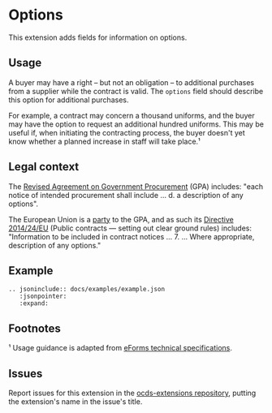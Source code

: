 # Options

This extension adds fields for information on options.

## Usage

A buyer may have a right – but not an obligation – to additional purchases from a supplier while the contract is valid. The `options` field should describe this option for additional purchases.

For example, a contract may concern a thousand uniforms, and the buyer may have the option to request an additional hundred uniforms. This may be useful if, when initiating the contracting process, the buyer doesn't yet know whether a planned increase in staff will take place.¹

## Legal context

The [Revised Agreement on Government Procurement](https://www.wto.org/english/docs_e/legal_e/rev-gpr-94_01_e.htm) (GPA) includes: "each notice of intended procurement shall include … d. a description of any options".

The European Union is a [party](https://www.wto.org/english/tratop_e/gproc_e/memobs_e.htm) to the GPA, and as such its [Directive 2014/24/EU](https://eur-lex.europa.eu/legal-content/EN/TXT/?uri=uriserv:OJ.L_.2014.094.01.0065.01.ENG) (Public contracts — setting out clear ground rules) includes: "Information to be included in contract notices … 7. … Where appropriate, description of any options."

## Example

```eval_rst
.. jsoninclude:: docs/examples/example.json
   :jsonpointer: 
   :expand: 
```

## Footnotes

¹ Usage guidance is adapted from [eForms technical specifications](http://ec.europa.eu/growth/content/targeted-consultation-eforms-next-generation-public-procurement-standard-forms-0_en).

## Issues

Report issues for this extension in the [ocds-extensions repository](https://github.com/open-contracting/ocds-extensions/issues), putting the extension's name in the issue's title.
